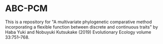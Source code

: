 # ABC-PCM
This is a repository for "A multivariate phylogenetic comparative method incorporating a flexible function between discrete and continuous traits" by Haba Yuki and Nobuyuki Kutsukake (2019) Evolutionary Ecology volume 33:751–768.
